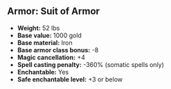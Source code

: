 ## Armor: Suit of Armor

- **Weight:** 52 lbs
- **Base value:** 1000 gold
- **Base material:** Iron
- **Base armor class bonus:** -8
- **Magic cancellation:** +4
- **Spell casting penalty:** -360% (somatic spells only)
- **Enchantable:** Yes
- **Safe enchantable level:** +3 or below
